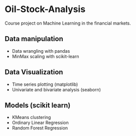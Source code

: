 # Oil-Stock-Analysis

Course project on Machine Learning in the financial markets. 

## Data manipulation

- Data wrangling with pandas
- MinMax scaling with scikit-learn

## Data Visualization

- Time series plotting (matplotlib)
- Univariate and bivariate analysis (seaborn)

## Models (scikit learn)
- KMeans clustering
- Ordinary Linear Regression
- Random Forest Regression
